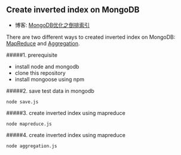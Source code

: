 ## Create inverted index on MongoDB

- 博客: [MongoDB优化之倒排索引](http://kiwenlau.com/2016/09/11/mongodb-inverted-index/)

There are two different ways to created inverted index on MongoDB: [MapReduce](https://docs.mongodb.com/manual/core/map-reduce/) and [Aggregation](https://docs.mongodb.com/manual/aggregation/).

#####1. prerequisite

- install node and mongodb
- clone this repository
- install mongoose using npm




#####2. save test data in mongodb

```
node save.js
```

#####3. create inverted index using mapreduce

```
node mapreduce.js
```

#####4. create inverted index using mapreduce

```
node aggregation.js
```
